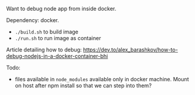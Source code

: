 Want to debug node app from inside docker.

Dependency: docker.

- `./build.sh` to build image
- `./run.sh` to run image as container

Article detailing how to debug:  https://dev.to/alex_barashkov/how-to-debug-nodejs-in-a-docker-container-bhi

Todo:

- files available in `node_modules` available only in docker machine.  Mount on host after npm install so that we can step into them?
